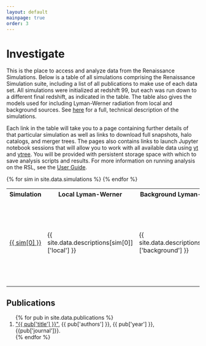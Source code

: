 ```yaml
---
layout: default
mainpage: true
order: 3
---
```


# Investigate

This is the place to access and analyze data from the Renaissance Simulations.
Below is a table of all simulations comprising the Renaissance Simulation
suite, including a list of all publications to make use of each data set. All
simulations were initialized at redshift 99, but each was run down to a
different final redshift, as indicated in the table. The table also gives the
models used for including Lyman-Werner radiation from local and background
sources. See [here](sim_details.html) for a full, technical description of the
simulations.

Each link in the table will take you to a page containing further details of
that particular simulation as well as links to download full snapshots, halo
catalogs, and merger trees. The pages also contains links to launch Jupyter
notebook sessions that will allow you to work with all available data using
[yt](https://yt-project.org/) and [ytree](https://ytree.readthedocs.io/).
You will be provided with persistent storage space with which to save
analysis scripts and results. For more information on running analysis on
the RSL, see the [User Guide](user_guide.html).

<TABLE>
  <TR>
    <TH>Simulation</TH>
    <TH>Local Lyman-Werner
    <a href="../sim_details.html#lwr"><i class="fa fa-info-circle fa-fw" title="more info"></i></a></TH>
    <TH>Background Lyman-Werner
    <a href="../sim_details.html#lwr"><i class="fa fa-info-circle fa-fw" title="more info"></i></a></TH>
    <TH>Final Redshift</TH>
    <TH>Publications</TH>
  </TR>
{% for sim in site.data.simulations %}
  <TR>
    <TD><a href="simulations/{{ sim[0] | downcase }}.html">{{ sim[0] }}</a></TD>
    <TD>{{ site.data.descriptions[sim[0]]['local'] }}</TD>
    <TD>{{ site.data.descriptions[sim[0]]['background'] }}</TD>
    <TD>{{ sim[1]['final_redshift'] }}</TD>
    <TD>
{% assign first = "true" %}{% for i in (0..site.data.publications.size) %}{% assign pub = site.data.publications[i] %}{% if pub['simulations'] contains sim[0] %}{% if first == "true" %}{{ i | plus: 1 }}{% assign first = "false" %}{% else %}, {{ i | plus: 1 }}{% endif %}{% endif %}{% endfor %}
    </TD>
  </TR>
{% endfor %}
</TABLE>

## Publications

<ol>
{% for pub in site.data.publications %}
<li><a href="{{ pub['url'] }}">"{{ pub['title'] }}"</a>, {{ pub['authors'] }}, {{ pub['year'] }}, {{pub['journal']}}.</li>
{% endfor %}
</ol>
